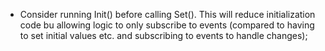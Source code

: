 * Consider running Init() before calling Set(). This will reduce initialization code bu allowing logic to only subscribe to events (compared to having to set initial values etc. and subscribing to events to handle changes);
